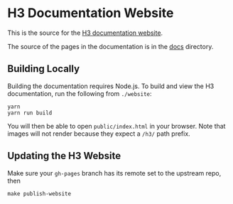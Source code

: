 # H3 Documentation Website

This is the source for the [H3 documentation website](https://h3geo.org/).

The source of the pages in the documentation is in the [docs](../docs) directory.

## Building Locally

Building the documentation requires Node.js. To build and view the H3 documentation,
run the following from `./website`:

```
yarn
yarn run build
```

You will then be able to open `public/index.html` in your browser. Note that images
will not render because they expect a `/h3/` path prefix.

## Updating the H3 Website

Make sure your `gh-pages` branch has its remote set to the upstream repo, then

```
make publish-website
```
